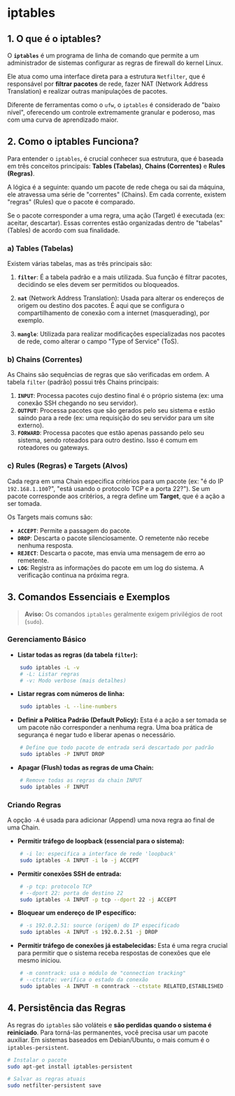 # iptables

## 1. O que é o iptables?

O **`iptables`** é um programa de linha de comando que permite a um administrador de sistemas configurar as regras de firewall do kernel Linux. 

Ele atua como uma interface direta para a estrutura `Netfilter`, que é responsável por **filtrar pacotes** de rede, fazer NAT (Network Address Translation) e realizar outras manipulações de pacotes.

Diferente de ferramentas como o `ufw`, o `iptables` é considerado de "baixo nível", oferecendo um controle extremamente granular e poderoso, mas com uma curva de aprendizado maior.

## 2. Como o iptables Funciona?

Para entender o `iptables`, é crucial conhecer sua estrutura, que é baseada em três conceitos principais: **Tables (Tabelas)**, **Chains (Correntes)** e **Rules (Regras)**.

A lógica é a seguinte: quando um pacote de rede chega ou sai da máquina, ele atravessa uma série de "correntes" (Chains). Em cada corrente, existem "regras" (Rules) que o pacote é comparado. 

Se o pacote corresponder a uma regra, uma ação (Target) é executada (ex: aceitar, descartar). Essas correntes estão organizadas dentro de "tabelas" (Tables) de acordo com sua finalidade.

### a) Tables (Tabelas)

Existem várias tabelas, mas as três principais são:

1.  **`filter`**: É a tabela padrão e a mais utilizada. Sua função é filtrar pacotes, decidindo se eles devem ser permitidos ou bloqueados.

2.  **`nat`** (Network Address Translation): Usada para alterar os endereços de origem ou destino dos pacotes. É aqui que se configura o compartilhamento de conexão com a internet (masquerading), por exemplo.

3.  **`mangle`**: Utilizada para realizar modificações especializadas nos pacotes de rede, como alterar o campo "Type of Service" (ToS).

### b) Chains (Correntes)

As Chains são sequências de regras que são verificadas em ordem. A tabela `filter` (padrão) possui três Chains principais:

1.  **`INPUT`**: Processa pacotes cujo destino final é o próprio sistema (ex: uma conexão SSH chegando no seu servidor). 
2.  **`OUTPUT`**: Processa pacotes que são gerados pelo seu sistema e estão saindo para a rede (ex: uma requisição do seu servidor para um site externo).
3.  **`FORWARD`**: Processa pacotes que estão apenas passando pelo seu sistema, sendo roteados para outro destino. Isso é comum em roteadores ou gateways.

### c) Rules (Regras) e Targets (Alvos)

Cada regra em uma Chain especifica critérios para um pacote (ex: "é do IP `192.168.1.100`?", "está usando o protocolo TCP e a porta 22?"). Se um pacote corresponde aos critérios, a regra define um **Target**, que é a ação a ser tomada.

Os Targets mais comuns são:

* **`ACCEPT`**: Permite a passagem do pacote.
* **`DROP`**: Descarta o pacote silenciosamente. O remetente não recebe nenhuma resposta.
* **`REJECT`**: Descarta o pacote, mas envia uma mensagem de erro ao remetente.
* **`LOG`**: Registra as informações do pacote em um log do sistema. A verificação continua na próxima regra.

## 3. Comandos Essenciais e Exemplos

> **Aviso:** Os comandos `iptables` geralmente exigem privilégios de root (`sudo`).

### Gerenciamento Básico

* **Listar todas as regras (da tabela `filter`):**
```bash
    sudo iptables -L -v
    # -L: Listar regras
    # -v: Modo verbose (mais detalhes)
```

* **Listar regras com números de linha:**
```bash
    sudo iptables -L --line-numbers
```

* **Definir a Política Padrão (Default Policy):**
    Esta é a ação a ser tomada se um pacote não corresponder a nenhuma regra. Uma boa prática de segurança é negar tudo e liberar apenas o necessário.
```bash
    # Define que todo pacote de entrada será descartado por padrão
    sudo iptables -P INPUT DROP
```

* **Apagar (Flush) todas as regras de uma Chain:**
```bash
    # Remove todas as regras da chain INPUT
    sudo iptables -F INPUT
```

### Criando Regras

A opção `-A` é usada para adicionar (Append) uma nova regra ao final de uma Chain.

* **Permitir tráfego de loopback (essencial para o sistema):**
```bash
    # -i lo: especifica a interface de rede 'loopback'
    sudo iptables -A INPUT -i lo -j ACCEPT
```

* **Permitir conexões SSH de entrada:**
```bash
    # -p tcp: protocolo TCP
    # --dport 22: porta de destino 22
    sudo iptables -A INPUT -p tcp --dport 22 -j ACCEPT
```

* **Bloquear um endereço de IP específico:**
```bash
    # -s 192.0.2.51: source (origem) do IP especificado
    sudo iptables -A INPUT -s 192.0.2.51 -j DROP
```

* **Permitir tráfego de conexões já estabelecidas:**
    Esta é uma regra crucial para permitir que o sistema receba respostas de conexões que ele mesmo iniciou.
```bash
    # -m conntrack: usa o módulo de "connection tracking"
    # --ctstate: verifica o estado da conexão
    sudo iptables -A INPUT -m conntrack --ctstate RELATED,ESTABLISHED -j ACCEPT
```

## 4. Persistência das Regras

As regras do `iptables` são voláteis e **são perdidas quando o sistema é reiniciado**. Para torná-las permanentes, você precisa usar um pacote auxiliar. Em sistemas baseados em Debian/Ubuntu, o mais comum é o `iptables-persistent`.

```bash
# Instalar o pacote
sudo apt-get install iptables-persistent

# Salvar as regras atuais
sudo netfilter-persistent save
```